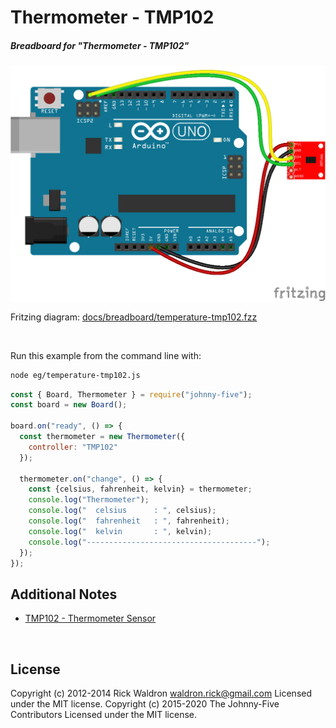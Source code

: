 <!--remove-start-->

# Thermometer - TMP102

<!--remove-end-->






##### Breadboard for "Thermometer - TMP102"



![docs/breadboard/temperature-tmp102.png](breadboard/temperature-tmp102.png)<br>

Fritzing diagram: [docs/breadboard/temperature-tmp102.fzz](breadboard/temperature-tmp102.fzz)

&nbsp;




Run this example from the command line with:
```bash
node eg/temperature-tmp102.js
```


```javascript
const { Board, Thermometer } = require("johnny-five");
const board = new Board();

board.on("ready", () => {
  const thermometer = new Thermometer({
    controller: "TMP102"
  });

  thermometer.on("change", () => {
    const {celsius, fahrenheit, kelvin} = thermometer;
    console.log("Thermometer");
    console.log("  celsius      : ", celsius);
    console.log("  fahrenheit   : ", fahrenheit);
    console.log("  kelvin       : ", kelvin);
    console.log("--------------------------------------");
  });
});


```








## Additional Notes
- [TMP102 - Thermometer Sensor](https://www.sparkfun.com/products/11931)

&nbsp;

<!--remove-start-->

## License
Copyright (c) 2012-2014 Rick Waldron <waldron.rick@gmail.com>
Licensed under the MIT license.
Copyright (c) 2015-2020 The Johnny-Five Contributors
Licensed under the MIT license.

<!--remove-end-->
